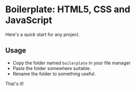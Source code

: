 # Boilerplate: HTML5, CSS and JavaScript

Here's a quick start for any project.

## Usage

* Copy the folder named `boilerplate` in your file manager
* Paste the folder somewhere suitable.
* Rename the folder to something useful.

That's it!
